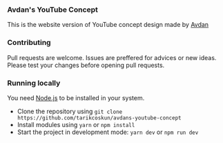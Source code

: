 ### Avdan's YouTube Concept

This is the website version of YouTube concept design made by [Avdan](https://youtube.com/Avdan)

### Contributing

Pull requests are welcome. Issues are preffered for advices or new ideas. Please test your changes before opening pull requests.

### Running locally

You need [Node.js](https://nodejs.org/en/download) to be installed in your system.

- Clone the repository using `git clone https://github.com/tarikcoskun/avdans-youtube-concept`
- Install modules using `yarn` or `npm install`
- Start the project in development mode: `yarn dev` or `npm run dev`